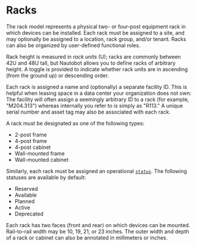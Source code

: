 # Racks

The rack model represents a physical two- or four-post equipment rack in which devices can be installed. Each rack must be assigned to a site, and may optionally be assigned to a location, rack group, and/or tenant. Racks can also be organized by user-defined functional roles.

Rack height is measured in *rack units* (U); racks are commonly between 42U and 48U tall, but Nautobot allows you to define racks of arbitrary height. A toggle is provided to indicate whether rack units are in ascending (from the ground up) or descending order.

Each rack is assigned a name and (optionally) a separate facility ID. This is helpful when leasing space in a data center your organization does not own: The facility will often assign a seemingly arbitrary ID to a rack (for example, "M204.313") whereas internally you refer to is simply as "R113." A unique serial number and asset tag may also be associated with each rack.

A rack must be designated as one of the following types:

* 2-post frame
* 4-post frame
* 4-post cabinet
* Wall-mounted frame
* Wall-mounted cabinet

Similarly, each rack must be assigned an operational [`status`](../../models/extras/status.md). The following statuses are available by default:

* Reserved
* Available
* Planned
* Active
* Deprecated

Each rack has two faces (front and rear) on which devices can be mounted. Rail-to-rail width may be 10, 19, 21, or 23 inches. The outer width and depth of a rack or cabinet can also be annotated in millimeters or inches.
